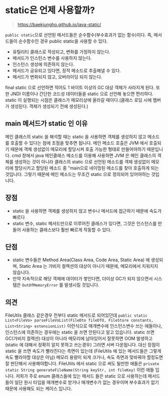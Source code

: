 # static은 언제 사용할까?

> https://baekjungho.github.io/java-static/

`public static`으로 선언된 메서드들은 순수함수(부수효과가 없는 함수)이다. 즉, 메서드들이 순수함수인 경우 public static을 사용할 수 있다.

- 유틸리티 클래스로 작성되고, 변화를 가정하지 않는다.
- 메서드가 인스턴스 변수를 사용하지 않는다.
- 인스턴스 생성에 의존하지 않는다.
- 메서드가 공유되고 있다면, 정적 메소드로 추출해낼 수 있다.
- 메서드가 변화되지 않고, 오버라이딩 되지 않는다.

final static 으로 선언하면 적어도 1 바이트 이상의 GC 대상 객체가 사라지게 된다. 또한 JNDI 이름이나 간단한 코드성 데이터들을 static 으로 선언해 놓으면 편리하다. static 이 실행되는 시점은 클래스가 메모리상에 올라갈 때이다.(클래스 로딩 시에 멤버가 생성된다. 객체가 생성되기 전에 생성된다.)

## main 메서드가 static 인 이유

메인 클래스의 static 을 해석할 때는 static 을 사용하면 객체를 생성하지 않고 메소드를 호출할 수 있다는 점에 초점을 맞추면 됩니다. 메인 메소드 호출은 JVM 에서 호출되기 때문에 객체 생성없이 메모리에 할당시켜 호출 가능한 형태로 만들어야하기 때문입니다. cmd 창에서 java 메인클래스 메소드를 이용해 사용하면 JVM 은 메인 클래스의 객체를 생성하는 것이 아니라 클래스의 static 으로 선언된 메소드를 객체 생성없이 메모리에 할당시키고 할당된 메소드 중 "main으로 네이밍된 메소드를 찾아 호출하게 되는 것입니다. 그렇기 때문에 메인 메소드는 무조건 static 으로 정의되어 있어야하는 것입니다. 

## 장점

- static 을 사용하면 객체를 생성하지 않고 변수나 메서드에 접근하기 때문에 속도가 빠르다
- static 변수, static 메서드만으로 이루어진 클래스가 있다면, 그것은 인스턴스를 만들어 사용하는 클래스보다 훨씬 빠르게 작동할 수 있다.

## 단점

- static 변수들은 Method Area(Class Area, Code Area, Static Area) 에 생성되며, Static Area 는 가비지 컬렉션의 대상이 아니기 때문에, 메모리에서
지워지지 않습니다.
- 만약 지속적으로 해당 객체에 데이터가 쌓인다면, 더이상 GC가 되지 않으면서 시스템은 `OutOfMemoryError` 를 발생시킬 것입니다.

## 의견

FileUtils 클래스 같은경우 전부다 static 메서드로 되어있던데  `public static List<FileVo> parseFileVoList(FileDto fileDTO, FileStore constants, List<String> extensionList)` 이런식으로 매개변수에 인스턴스변수 쓰는 애들이나, 인스턴스에  의존하는 경우에는 static 을 쓰면 안된다고 알고 있습니다. static 쓰면 GC(가비지 컬렉션) 대상이 아니라 메모리에 남아있어서 잘못하면 OOM 발생하고(static 에 대해서 정확히 알지 못하고 쓰는경우) 그러면 서버 다운됩니다. 대신 장점이 static 을 쓰면 속도가 빨라진다는 측면이 있는데 (FileUtils 에 있는 메서드들은 그렇게 속도 빨라야할 대상은 아님) 메모리 용량이 되게 크거나, 속도 측면과 맞바꿔야 할정도면 잘 판단해서 사용해야합니다. FileUtils 에서 static 으로 써도 될만한 애들은 `private static String generateFileName(String keyStr, int fileKey)` 이런 애들 입니다. 저희가 주로 enum 클래스들에 있는 메서드 들은 static 으로 사용하는데 메서드들이 일단 원시 타입을 매개변수로 받거나 매개변수가 없는 경우이며 부수효과가 없기 때문에 사용해도 되는 케이스 입니다.

